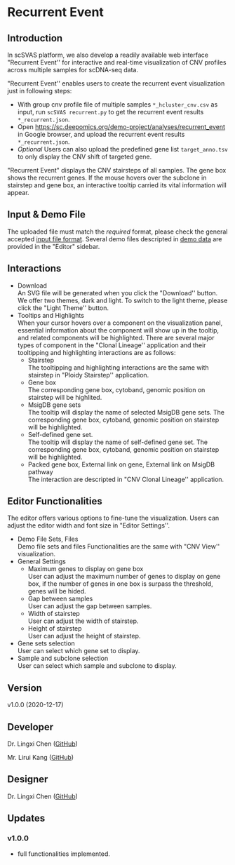 # Recurrent Event

## Introduction

In scSVAS platform, we also develop a readily available web interface "Recurrent Event''  for interactive and real-time visualization of CNV profiles across multiple samples for scDNA-seq data.

"Recurrent Event'' enables users to create the recurrent event visualization just in following steps:

  + With group cnv profile file of multiple samples `*_hcluster_cnv.csv` as input, run `scSVAS recurrent.py` to get the recurrent event results `*_recurrent.json`.
  + Open https://sc.deepomics.org/demo-project/analyses/recurrent_event in Google browser, and upload the recurrent event results `*_recurrent.json`.
  + *Optional* Users can also upload the predefined gene list `target_anno.tsv` to only display the CNV shift of targeted gene.


"Recurrent Event" displays the CNV stairsteps of all samples. The gene box shows the recurrent genes.  If the mouse hovers over the subclone in stairstep and gene box, an interactive tooltip carried its vital information will appear. 

## Input & Demo File

The uploaded file must match the *required* format, please check the general accepted [input file format](data/input_format). Several demo files descripted in [demo data](data/demo_data) are provided in the "Editor" sidebar. 



## Interactions

  + Download </br>
    An SVG file will be generated when you click the "Download'' button. We offer two themes, dark and light. To switch to the light theme, please click the "Light Theme'' button.
  + Tooltips and Highlights </br>
    When your cursor hovers over a component on the visualization panel, essential information about the component will show up in the tooltip, and related components will be highlighted. There are several major types of component in the "Clonal Lineage'' application and their tooltipping and highlighting interactions are as follows:
    + Stairstep </br>
        The tooltipping and highlighting interactions are the same with stairstep in "Ploidy Stairstep'' application. </br>
    + Gene box </br>
        The corresponding gene box, cytoband, genomic position on stairstep will be highlited.
    + MsigDB gene sets </br>
        The tooltip will display the name of selected MsigDB gene sets. The corresponding gene box, cytoband, genomic position on stairstep will be highlighted.
    + Self-defined gene set. </br>
        The tooltip will display the name of self-defined gene set. The corresponding gene box, cytoband, genomic position on stairstep will be highlighted.
    + Packed gene box, External link on gene, External link on MsigDB pathway </br>
      The interaction are descripted in "CNV Clonal Lineage'' application.

## Editor Functionalities
The editor offers various options to fine-tune the visualization. Users can adjust the editor width and font size in "Editor Settings''.

  + Demo File Sets, Files </br>
    Demo file sets and files Functionalities are the same with "CNV View'' visualization.
  + General Settings 
    + Maximum genes to display on gene box </br>
        User can adjust the maximum number of genes to display on gene box, if the number of genes in one box is surpass the threshold, genes will be hided.   
    + Gap between samples </br>
        User can adjust the gap between samples.
    + Width of stairstep </br>
        User can adjust the width of stairstep.
    + Height of stairstep </br>
        User can adjust the height of stairstep.
  + Gene sets selection </br>
    User can select which gene set to display.
  + Sample and subclone selection </br>
    User can select which sample and subclone to display.


## Version

v1.0.0 (2020-12-17)

## Developer

Dr. Lingxi Chen ([GitHub](https://github.com/paprikachan))

Mr. Lirui Kang  ([GitHub](https://github.com/RKLho))

## Designer

Dr. Lingxi Chen ([GitHub](https://github.com/paprikachan))

## Updates

### v1.0.0

   - full functionalities implemented.
